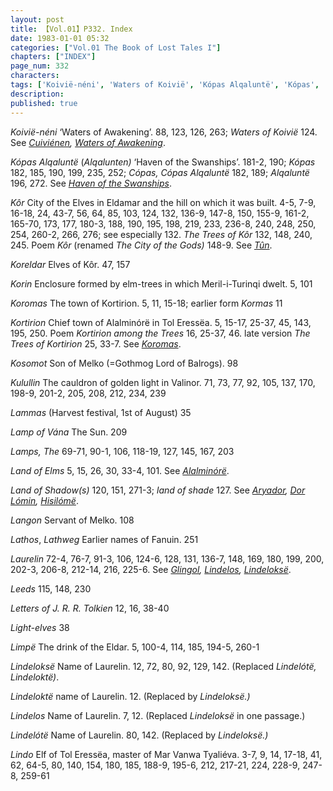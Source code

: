 ```yaml
---
layout: post
title: 【Vol.01】P332. Index
date: 1983-01-01 05:32
categories: ["Vol.01 The Book of Lost Tales I"]
chapters: ["INDEX"]
page_num: 332
characters: 
tags: ['Koivië-néni', 'Waters of Koivië', 'Kópas Alqaluntë', 'Kópas', 'Cópas', 'Cópas Alqaluntë', 'Alqaluntë', 'Kôr', 'The Trees of Kôr', 'Koreldar', 'Korin', 'Koromas', 'Kormas', 'Kortirion', 'Kortirion among the Trees', 'The Trees of Kortirion', 'Kosomot', 'Kulullin', 'Lammas', 'Lamp of Vána', 'Lamps, The', 'Land of Elms', 'Land of Shadow(s)', 'land of shade', 'Langon', 'Lathos', 'Lathweg', 'Laurelin', 'Leeds', 'Letters of J. R. R. Tolkien', 'Light-elves', 'Limpë', 'Lindeloksë', 'Lindeloktë', 'Lindelos', 'Lindelótë', 'Lindo']
description: 
published: true
---
```


<I>Koivië-néni</I> ‘Waters of Awakening’. 88, 123, 126, 263; <I>Waters of Koivië</I> 124. See <I>[Cuiviénen]({{site.baseurl}}/tags#Cuiviénen), [Waters of Awakening]({{site.baseurl}}/tags#Waters%20of%20Awakening)</I>.

<I>Kópas Alqaluntë</I> (<I>Alqalunten)</I> ‘Haven of the Swanships’. 181-2, 190; <I>Kópas</I> 182, 185, 190, 199, 235, 252; <I>Cópas, Cópas Alqaluntë</I> 182, 189; <I>Alqaluntë</I> 196, 272. See <I>[Haven of the Swanships]({{site.baseurl}}/tags#Haven%20of%20the%20Swanships)</I>.

<I>Kôr</I> City of the Elves in Eldamar and the hill on which it was built. 4-5, 7-9, 16-18, 24, 43-7, 56, 64, 85, 103, 124, 132, 136-9, 147-8, 150, 155-9, 161-2, 165-70, 173, 177, 180-3, 188, 190, 195, 198, 219, 233, 236-8, 240, 248, 250, 254, 260-2, 266, 276; see especially 132. <I>The Trees of Kôr</I> 132, 148, 240, 245. Poem <I>Kôr</I> (renamed <I>The City of the Gods)</I> 148-9. See <I>[Tûn]({{site.baseurl}}/tags#Tûn)</I>.

<I>Koreldar</I> Elves of Kôr. 47, 157

<I>Korin</I> Enclosure formed by elm-trees in which Meril-i-Turinqi dwelt. 5, 101

<I>Koromas</I> The town of Kortirion. 5, 11, 15-18; earlier form <I>Kormas</I> 11

<I>Kortirion</I> Chief town of Alalminórë in Tol Eressëa. 5, 15-17, 25-37, 45, 143, 195, 250. Poem <I>Kortirion among the Trees</I> 16, 25-37, 46. late version <I>The Trees of Kortirion</I> 25, 33-7. See <I>[Koromas]({{site.baseurl}}/tags#Koromas)</I>.

<I>Kosomot</I> Son of Melko (=Gothmog Lord of Balrogs). 98

<I>Kulullin</I> The cauldron of golden light in Valinor. 71, 73, 77, 92, 105, 137, 170, 198-9, 201-2, 205, 208, 212, 234, 239

<I>Lammas</I> (Harvest festival, 1st of August) 35

<I>Lamp of Vána</I> The Sun. 209

<I>Lamps, The</I> 69-71, 90-1, 106, 118-19, 127, 145, 167, 203

<I>Land of Elms</I> 5, 15, 26, 30, 33-4, 101. See <I>[Alalminórë]({{site.baseurl}}/tags#Alalminórë)</I>.

<I>Land of Shadow(s)</I> 120, 151, 271-3; <I>land of  shade</I> 127. See <I>[Aryador]({{site.baseurl}}/tags#Aryador), [Dor Lómin]({{site.baseurl}}/tags#Dor%20Lómin), [Hisilómë]({{site.baseurl}}/tags#Hisilómë)</I>.

<I>Langon</I> Servant of Melko. 108

<I>Lathos</I>, <I>Lathweg</I> Earlier names of Fanuin. 251

<I>Laurelin</I> 72-4, 76-7, 91-3, 106, 124-6, 128, 131, 136-7, 148, 169, 180, 199, 200, 202-3, 206-8, 212-14, 216, 225-6. See <I>[Glingol]({{site.baseurl}}/tags#Glingol), [Lindelos]({{site.baseurl}}/tags#Lindelos), [Lindeloksë]({{site.baseurl}}/tags#Lindeloksë)</I>.

<I>Leeds</I> 115, 148, 230

<I>Letters of J. R. R. Tolkien</I> 12, 16, 38-40

<I>Light-elves</I> 38

<I>Limpë</I> The drink of the Eldar. 5, 100-4, 114, 185, 194-5, 260-1

<I>Lindeloksë</I> Name of Laurelin. 12, 72, 80, 92, 129, 142. (Replaced <I>Lindelótë, Lindeloktë)</I>.

<I>Lindeloktë</I> name of Laurelin. 12. (Replaced by <I>Lindeloksë.)</I>

<I>Lindelos</I> Name of Laurelin. 7, 12. (Replaced <I>Lindeloksë</I> in one passage.)

<I>Lindelótë</I> Name of Laurelin. 80, 142. (Replaced by <I>Lindeloksë.)</I>

<I>Lindo</I> Elf of Tol Eressëa, master of Mar Vanwa Tyaliéva. 3-7, 9, 14, 17-18, 41, 62, 64-5, 80, 140, 154, 180, 185, 188-9, 195-6, 212, 217-21, 224, 228-9, 247-8, 259-61


